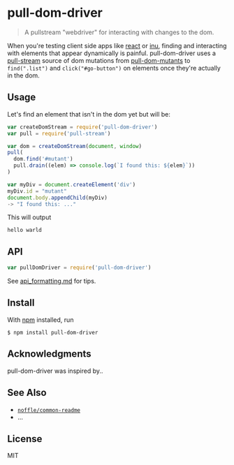 # pull-dom-driver

> A pullstream "webdriver" for interacting with changes to the dom.

When you're testing client side apps like [react](https://facebook.github.io/react/) or [inu](https://github.com/ahdinosaur/inu), finding and interacting with elements that appear dynamically is painful. pull-dom-driver uses a [pull-stream](https://github.com/ahdinosaur/inu) source of dom mutations from [pull-dom-mutants](http://pull-stream.github.io/#pull-dom-mutants) to `find(".list")` and `click("#go-button")` on elements once they're actually in the dom.  

## Usage

Let's find an element that isn't in the dom yet but will be:

```js
var createDomStream = require('pull-dom-driver')
var pull = require('pull-stream')

var dom = createDomStream(document, window)
pull(
  dom.find('#mutant')
  pull.drain((elem) => console.log(`I found this: ${elem}`))
)

var myDiv = document.createElement('div')
myDiv.id = "mutant" 
document.body.appendChild(myDiv)
-> "I found this: ..."
```

This will output

```
hello warld
```

## API

```js
var pullDomDriver = require('pull-dom-driver')
```

See [api_formatting.md](api_formatting.md) for tips.

## Install

With [npm](https://npmjs.org/) installed, run

```
$ npm install pull-dom-driver
```

## Acknowledgments

pull-dom-driver was inspired by..

## See Also

- [`noffle/common-readme`](https://github.com/noffle/common-readme)
- ...

## License

MIT

